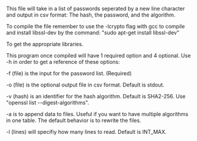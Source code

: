 This file will take in a list of passwords seperated by a new line character
and output in csv format: The hash, the password, and the algorithm.

To compile the file remember to use the -lcrypto flag with gcc to compile
and install libssl-dev by the command: "sudo apt-get install libssl-dev"

To get the appropriate libraries.


This program once compiled will have 1 required option and 4 optional. Use
-h in order to get a reference of these options:

-f (file) is the input for the password list. (Required)

-o (file) is the optional output file in csv format. Default is stdout.

-v (hash) is an identifier for the hash algorithm. Default is SHA2-256. Use "openssl list --digest-algorithms".

-a is to append data to files. Useful if you want to have multiple algorithms in one table.
   The default behavior is to rewrite the files.
   
-l (lines) will specifiy how many lines to read. Default is INT_MAX.
